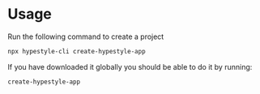 # Usage

Run the following command to create a project

```bash
npx hypestyle-cli create-hypestyle-app
```

If you have downloaded it globally you should be able to do it by running:

```bash
create-hypestyle-app
```
